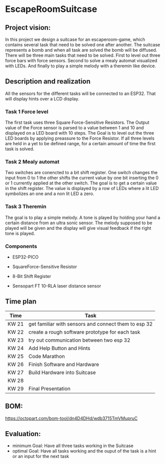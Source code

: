 # EscapeRoomSuitcase

## Project vision:

In this project we design a suitcase for an escaperoom-game, which contains several task that need to be solved one after another.
The suitcase represents a bomb and when all task are solved the bomb will be diffused. There will be three main tasks that need to be solved.
First to level out three force bars with force sensors. Second to solve a mealy automat visualized with LEDs. And finally to play a simple melody with a theremin like device.

## Description and realization

All the sensors for the different tasks will be connected to an ESP32. That will display hints over a LCD display.

### Task 1 Force level

The first task uses three Square Force-Sensitive Resistors. The Output value of the Force sensor is parsed to a value between 1 and 10 and displayed on a LED board with 10 steps. The Goal is to level out the three LED boards by applying preassure to the Force Resistor. If all three levels are held in a yet to be defined range, for a certain amount of time the first task is solved.

### Task 2 Mealy automat

Two switches are conencted to a bit shift register. One switch changes the input from 0 to 1 the other shifts the current value by one bit inserting the 0 or 1 currently applied at the other switch. The goal is to get a certain value in the shift register. The value is displayed by a row of LEDs where a lit LED symbolizes an one and a non lit LED a zero.

### Task 3 Theremin

The goal is to play a simple melody. A tone is played by holding your hand a certain distance from an ultra sonic sensor. The melody supposed to be played will be given and the display will give visual feedback if the right tone is played.

### Components

- ESP32-PICO

- SquareForce-Sensitive Resistor

- 8-Bit Shift Register

- Sensopart FT 10-RLA laser distance sensor

## Time plan

| Time   | Task  |
|--------|-------|
| KW 21  | get familiar with sensors and connect them to esp 32|
| KW 22  | create a rough software prototype for each task|
| KW 23  | try out communication between two esp 32| 
| KW 24  | Add Help Button and Hints |
| KW 25  | Code Marathon |
| KW 26  | Finish Software and Hardware|
| KW 27  | Build Hardware into Suitcase| 
| KW 28  |
| KW 29  | Final Presentation |

## BOM:
https://octopart.com/bom-tool/dn4D4DHd/wdb3715TmVMupruC

## Evaluation:
- minimum Goal: Have all three tasks working in the Suitcase
- optimal Goal: Have all tasks working and the ouput of the task is a hint or an input for the next task
